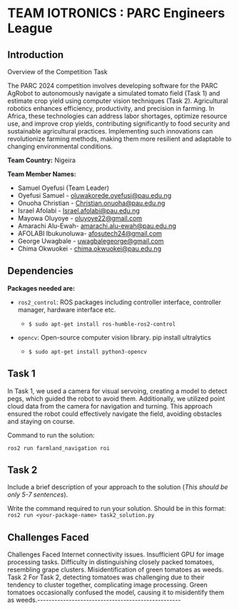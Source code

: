# TEAM IOTRONICS : PARC Engineers League 

## Introduction

Overview of the Competition Task

The PARC 2024 competition involves developing software for the PARC AgRobot to autonomously navigate a simulated tomato field (Task 1) and estimate crop yield using computer vision techniques (Task 2).
Agricultural robotics enhances efficiency, productivity, and precision in farming. In Africa, these technologies can address labor shortages, optimize resource use, and improve crop yields, contributing significantly to food security and sustainable agricultural practices. Implementing such innovations can revolutionize farming methods, making them more resilient and adaptable to changing environmental conditions.

**Team Country:** Nigeira

**Team Member Names:**

* Samuel Oyefusi  (Team Leader)
* Oyefusi Samuel - oluwakorede.oyefusi@pau.edu.ng
* Onuoha Christian - Christian.onuoha@pau.edu.ng
* Israel Afolabi - Israel.afolabi@pau.edu.ng
* Mayowa Oluyoye - oluyoye22@gmail.com
* Amarachi Alu-Ewah- amarachi.alu-ewah@pau.edu.ng
* AFOLABI Ibukunoluwa- afosutech24@gmail.com
* George Uwagbale - uwagbalegeorge@gmail.com
* Chima Okwuokei - chima.okwuokei@pau.edu.ng
  

## Dependencies

**Packages needed are:** 

* `ros2_control`: ROS packages including controller interface, controller manager, hardware interface etc.

    * `$ sudo apt-get install ros-humble-ros2-control`

* `opencv`: Open-source computer vision library.
    pip install ultralytics 


    * `$ sudo apt-get install python3-opencv`

## Task 1

In Task 1, we used a camera for visual servoing, creating a model to detect pegs, which guided the robot to avoid them. Additionally, we utilized point cloud data from the camera for navigation and turning. This approach ensured the robot could effectively navigate the field, avoiding obstacles and staying on course.

Command to run the solution:
```
ros2 run farmland_navigation roi
```
## Task 2

Include a brief description of your approach to the solution (*This should be only 5-7 sentences*).

Write the command required to run your solution. Should be in this format: <br>
` ros2 run <your-package-name> task2_solution.py `

## Challenges Faced
Challenges Faced
Internet connectivity issues.
Insufficient GPU for image processing tasks.
Difficulty in distinguishing closely packed tomatoes, resembling grape clusters.
Misidentification of green tomatoes as weeds.
Task 2
For Task 2, detecting tomatoes was challenging due to their tendency to cluster together, complicating image processing. Green tomatoes occasionally confused the model, causing it to misidentify them as weeds.--------------------------------------------------
